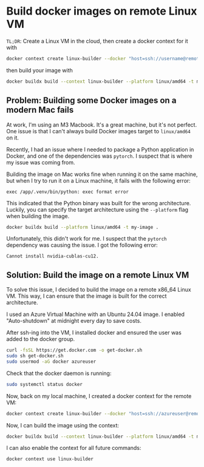 # Build docker images on remote Linux VM

`TL;DR`: Create a Linux VM in the cloud, then create a docker context for it with

```bash
docker context create linux-builder --docker "host=ssh://username@remote-ip"
```

then build your image with

```bash
docker buildx build --context linux-builder --platform linux/amd64 -t my-image .
```

## Problem: Building some Docker images on a modern Mac fails

At work, I'm using an M3 Macbook. It's a great machine, but it's not perfect.
One issue is that I can't always build Docker images target to `linux/amd64` on it.

Recently, I had an issue where I needed to package a Python application in Docker, and one of the dependencies was `pytorch`.
I suspect that is where my issue was coming from.

Building the image on Mac works fine when running it on the same machine, but when I try to run it on a Linux machine, it fails with the following error:

```text
exec /app/.venv/bin/python: exec format error
```

This indicated that the Python binary was built for the wrong architecture. Luckily, you can specify the target architecture using
the `--platform` flag when building the image.

```bash
docker buildx build --platform linux/amd64 -t my-image .
```

Unfortunately, this didn't work for me. I suspect that the `pytorch` dependency was causing the issue. I got the following error:

```text
Cannot install nvidia-cublas-cu12.
```

## Solution: Build the image on a remote Linux VM

To solve this issue, I decided to build the image on a remote x86_64 Linux VM. This way, I can ensure that the image is built for the correct architecture.

I used an Azure Virtual Machine with an Ubuntu 24.04 image. I enabled "Auto-shutdown" at midnight every day to save costs.

After ssh-ing into the VM, I installed docker and ensured the user was added to the docker group.

```bash
curl -fsSL https://get.docker.com -o get-docker.sh
sudo sh get-docker.sh
sudo usermod -aG docker azureuser
```

Check that the docker daemon is running:

```bash
sudo systemctl status docker
```

Now, back on my local machine, I created a docker context for the remote VM:

```bash
docker context create linux-builder --docker "host=ssh://azureuser@remote-ip"
```

Now, I can build the image using the context:

```bash
docker buildx build --context linux-builder --platform linux/amd64 -t my-image .
```

I can also enable the context for all future commands:

```bash
docker context use linux-builder
```
